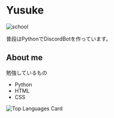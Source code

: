 # Yusuke  

![school](https://img.shields.io/badge/school-NIT,%20Ibaraki%20College-8d2d3f?style=for-the-badge)  

普段はPythonでDiscordBotを作っています。  

## About me  

勉強しているもの  
- Python  
- HTML  
- CSS  

![Top Languages Card](https://github-readme-stats.vercel.app/api/top-langs/?username=Yusuke20s)  